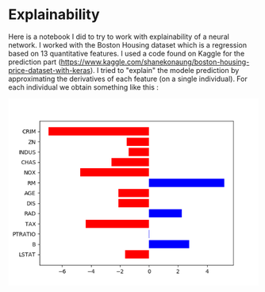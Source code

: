 # Explainability

Here is a notebook I did to try to work with explainability of a neural network. I worked with the Boston Housing dataset which is a regression based on 13 quantitative features. I used a code found on Kaggle for the prediction part (https://www.kaggle.com/shanekonaung/boston-housing-price-dataset-with-keras). I tried to "explain" the modele prediction by approximating the derivatives of each feature (on a single individual). For each individual we obtain something like this :

![Result for a single individual](picture/result_explainability.png)
